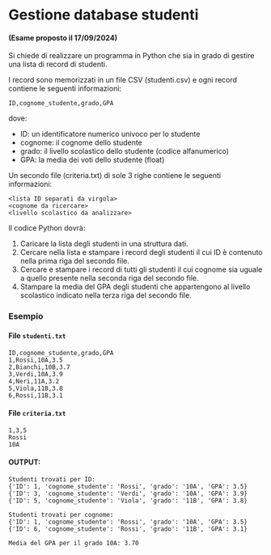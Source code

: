 # Gestione database studenti

#### (Esame proposto il 17/09/2024)


Si chiede di realizzare un programma in Python che sia in grado di gestire una lista di record di studenti.

I record sono memorizzati in un file CSV (studenti.csv) e ogni record contiene le seguenti informazioni:

```
ID,cognome_studente,grado,GPA
```

dove:

* ID: un identificatore numerico univoco per lo studente
* cognome: il cognome dello studente 
* grado: il livello scolastico dello studente (codice alfanumerico) 
* GPA: la media dei voti dello studente (float)

Un secondo file (criteria.txt) di sole 3 righe contiene le seguenti informazioni:

```
<lista ID separati da virgola>
<cognome da ricercare>
<livello scolastico da analizzare>
```

Il codice Python dovrà: 

1. Caricare la lista degli studenti in una struttura dati. 
2. Cercare nella lista e stampare i record degli studenti il cui ID è contenuto nella prima riga del secondo file. 
3. Cercare e stampare i record di tutti gli studenti il cui cognome sia uguale a quello presente nella seconda riga del secondo file. 
4. Stampare la media del GPA degli studenti che appartengono al livello scolastico indicato nella terza riga del secondo file.

### Esempio

#### File `studenti.txt`

```
ID,cognome_studente,grado,GPA
1,Rossi,10A,3.5
2,Bianchi,10B,3.7
3,Verdi,10A,3.9
4,Neri,11A,3.2
5,Viola,11B,3.8
6,Rossi,11B,3.1
```

#### File `criteria.txt`

```
1,3,5
Rossi
10A
```

#### OUTPUT:
 
```
Studenti trovati per ID:
{'ID': 1, 'cognome_studente': 'Rossi', 'grado': '10A', 'GPA': 3.5}
{'ID': 3, 'cognome_studente': 'Verdi', 'grado': '10A', 'GPA': 3.9}
{'ID': 5, 'cognome_studente': 'Viola', 'grado': '11B', 'GPA': 3.8}

Studenti trovati per cognome:
{'ID': 1, 'cognome_studente': 'Rossi', 'grado': '10A', 'GPA': 3.5}
{'ID': 6, 'cognome_studente': 'Rossi', 'grado': '11B', 'GPA': 3.1}

Media del GPA per il grado 10A: 3.70
```